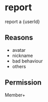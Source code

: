# report
report a {userId}

## Reasons

- avatar
- nickname
- bad behaviour
- others

## Permission
Member+
